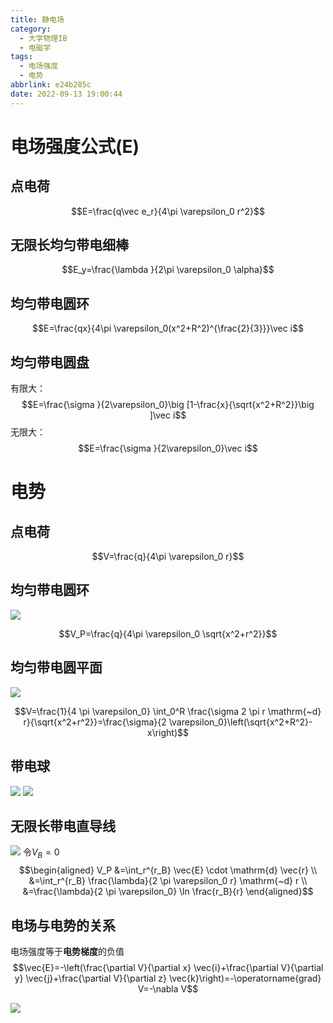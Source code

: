 ```yaml
---
title: 静电场
category:
  - 大学物理IB
  - 电磁学
tags:
  - 电场强度
  - 电势
abbrlink: e24b285c
date: 2022-09-13 19:00:44
---
```


# 电场强度公式(E)
## 点电荷
$$E=\frac{q\vec e_r}{4\pi \varepsilon_0 r^2}$$
## 无限长均匀带电细棒
$$E_y=\frac{\lambda }{2\pi \varepsilon_0 \alpha}$$
## 均匀带电圆环

$$E=\frac{qx}{4\pi \varepsilon_0(x^2+R^2)^{\frac{2}{3}}}\vec i$$
## 均匀带电圆盘
有限大：
$$E=\frac{\sigma }{2\varepsilon_0}\big [1-\frac{x}{\sqrt{x^2+R^2}}\big ]\vec i$$
无限大：
$$E=\frac{\sigma }{2\varepsilon_0}\vec i$$
# 电势
## 点电荷
$$V=\frac{q}{4\pi \varepsilon_0 r}$$
## 均匀带电圆环
![](https://files.catbox.moe/1ilj6l.png)

$$V_P=\frac{q}{4\pi \varepsilon_0 \sqrt{x^2+r^2}}$$
## 均匀带电圆平面
![](https://files.catbox.moe/6cz3j0.png)

$$V=\frac{1}{4 \pi \varepsilon_0} \int_0^R \frac{\sigma 2 \pi r \mathrm{~d} r}{\sqrt{x^2+r^2}}=\frac{\sigma}{2 \varepsilon_0}\left(\sqrt{x^2+R^2}-x\right)$$
## 带电球
![](https://files.catbox.moe/1z9r2w.png)
![](https://files.catbox.moe/64a76s.png)
## 无限长带电直导线
![](https://files.catbox.moe/s9jeww.png)
令$V_B=0$
$$\begin{aligned}
V_P &=\int_r^{r_B} \vec{E} \cdot \mathrm{d} \vec{r} \\
&=\int_r^{r_B} \frac{\lambda}{2 \pi \varepsilon_0 r} \mathrm{~d} r \\
&=\frac{\lambda}{2 \pi \varepsilon_0} \ln \frac{r_B}{r}
\end{aligned}$$
## 电场与电势的关系
电场强度等于**电势梯度**的负值
$$\vec{E}=-\left(\frac{\partial V}{\partial x} \vec{i}+\frac{\partial V}{\partial y} \vec{j}+\frac{\partial V}{\partial z} \vec{k}\right)=-\operatorname{grad} V=-\nabla V$$

![](https://files.catbox.moe/cvi6x2.png)
